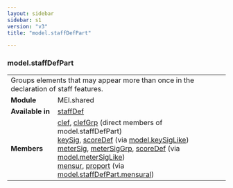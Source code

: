 ```yaml
---
layout: sidebar
sidebar: s1
version: "v3"
title: "model.staffDefPart"

---
```


<div class="classSpec model">
   <h3 id="model.staffDefPart">model.staffDefPart</h3>
   <table class="wovenodd">
      <tr>
         <td colspan="2" class="wovenodd-col2">Groups elements that may appear more than once in the declaration of staff
            features.
         </td>
      </tr>
      <tr>
         <td class="wovenodd-col1">
            <strong>Module</strong>
         </td>
         <td class="wovenodd-col2">MEI.shared</td>
      </tr>
      <tr>
         <td class="wovenodd-col1">
            <strong>Available in</strong>
         </td>
         <td class="wovenodd-col2">
            <div class="parent">
               <div>
                  <a class="link_odd_elementSpec" href="/{{ site.baseurl }}/{{ page.version }}/elements/staffDef.html">staffDef</a>
               </div>
            </div>
         </td>
      </tr>
      <tr>
         <td class="wovenodd-col1">
            <strong>Members</strong>
         </td>
         <td class="wovenodd-col2">
            <div class="parent">
               <div>
                  <a class="link_odd_elementSpec" href="/{{ site.baseurl }}/{{ page.version }}/elements/clef.html">clef</a>, 
                  <a class="link_odd_elementSpec" href="/{{ site.baseurl }}/{{ page.version }}/elements/clefGrp.html">clefGrp</a> (direct members of model.staffDefPart)
               </div>
               <div>
                  <a class="link_odd_elementSpec" href="/{{ site.baseurl }}/{{ page.version }}/model-classes/keySig.html">keySig</a>, 
                  <a class="link_odd_elementSpec" href="/{{ site.baseurl }}/{{ page.version }}/model-classes/scoreDef.html">scoreDef</a>
                  <span> (via 
                     <a class="link_odd_classSpec" href="/{{ site.baseurl }}/{{ page.version }}/model-classes/model.keySigLike.html">model.keySigLike</a>)
                  </span>
               </div>
               <div>
                  <a class="link_odd_elementSpec" href="/{{ site.baseurl }}/{{ page.version }}/model-classes/meterSig.html">meterSig</a>, 
                  <a class="link_odd_elementSpec" href="/{{ site.baseurl }}/{{ page.version }}/model-classes/meterSigGrp.html">meterSigGrp</a>, 
                  <a class="link_odd_elementSpec" href="/{{ site.baseurl }}/{{ page.version }}/model-classes/scoreDef.html">scoreDef</a>
                  <span> (via 
                     <a class="link_odd_classSpec" href="/{{ site.baseurl }}/{{ page.version }}/model-classes/model.meterSigLike.html">model.meterSigLike</a>)
                  </span>
               </div>
               <div>
                  <a class="link_odd_elementSpec" href="/{{ site.baseurl }}/{{ page.version }}/model-classes/mensur.html">mensur</a>, 
                  <a class="link_odd_elementSpec" href="/{{ site.baseurl }}/{{ page.version }}/model-classes/proport.html">proport</a>
                  <span> (via 
                     <a class="link_odd_classSpec" href="/{{ site.baseurl }}/{{ page.version }}/model-classes/model.staffDefPart.mensural.html">model.staffDefPart.mensural</a>)
                  </span>
               </div>
            </div>
         </td>
      </tr>
   </table>
</div>